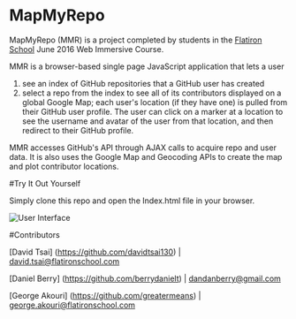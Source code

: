 # MapMyRepo

MapMyRepo (MMR) is a project completed by students in the [Flatiron School](https://flatironschool.com/) June 2016 Web Immersive Course. 

MMR is a browser-based single page JavaScript application that lets a user
  1) see an index of GitHub repositories that a GitHub user has created
  2) select a repo from the index to see all of its contributors displayed on a global Google Map; each user's location (if they have one) is pulled from their GitHub user profile.
The user can click on a marker at a location to see the username and avatar of the user from that location, and then redirect to their GitHub profile. 

MMR accesses GitHub's API through AJAX calls to acquire repo and user data. It is also uses the Google Map and Geocoding APIs to create the map and plot contributor locations.

#Try It Out Yourself

Simply clone this repo and open the Index.html file in your browser.

![User Interface](http://g.recordit.co/gNjxahkSoc.gif)

#Contributors

[David Tsai] (https://github.com/davidtsai130) | david.tsai@flatironschool.com

[Daniel Berry] (https://github.com/berrydanielt) | dandanberry@gmail.com

[George Akouri] (https://github.com/greatermeans) | george.akouri@flatironschool.com

